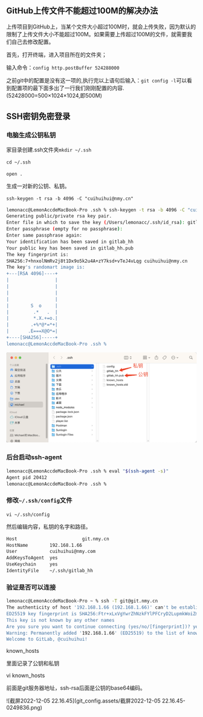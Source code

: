 ## GitHub上传文件不能超过100M的解决办法

上传项目到GitHub上，当某个文件大小超过100M时，就会上传失败，因为默认的限制了上传文件大小不能超过100M。如果需要上传超过100M的文件，就需要我们自己去修改配置。

首先，打开终端，进入项目所在的文件夹；

输入命令：`config http.postBuffer 524288000`

之前git中的配置是没有这一项的,执行完以上语句后输入：`git config -l`可以看到配置项的最下面多出了一行我们刚刚配置的内容. (52428000=500×1024×1024,即500M)

## SSH密钥免密登录

### 电脑生成公钥私钥

家目录创建.ssh文件夹`mkdir ~/.ssh`

`cd ~/.ssh`

`open .`

⽣成⼀对新的公钥、私钥。

`ssh-keygen -t rsa -b 4096 -C "cuihuihui@nmy.cn"`

```bash
lemonacc@LemonAccdeMacBook-Pro .ssh % ssh-keygen -t rsa -b 4096 -C "cuihuihui@nmy.cn"
Generating public/private rsa key pair.
Enter file in which to save the key (/Users/lemonacc/.ssh/id_rsa): gitlab_hh
Enter passphrase (empty for no passphrase): 
Enter same passphrase again: 
Your identification has been saved in gitlab_hh
Your public key has been saved in gitlab_hh.pub
The key fingerprint is:
SHA256:7+hnxolNmRv2j8t1Dx9o5k2u4A+zY7ksd+vTeJ4vLqg cuihuihui@nmy.cn
The key's randomart image is:
+---[RSA 4096]----+
|                 |
|                 |
|                 |
|                 |
|        S  o     |
|         .*   .  |
|         *.X.+=o.|
|        .+%*@*=*+|
|       .E===X@O*=|
+----[SHA256]-----+
lemonacc@LemonAccdeMacBook-Pro .ssh %
```

![image-20221226094158461](git_config.assets/image-20221226094158461.png)

### 后台启动ssh-agent

```bash
lemonacc@LemonAccdeMacBook-Pro .ssh % eval "$(ssh-agent -s)"
Agent pid 20412
lemonacc@LemonAccdeMacBook-Pro .ssh %
```

### 修改`~/.ssh/config`文件

`vi ~/.ssh/config`

然后编辑内容，私钥的名字和路径。

```bash
Host 						git.nmy.cn
HostName        192.168.1.66
User            cuihuihui@nmy.com
AddKeysToAgent  yes
UseKeychain     yes
IdentityFile    ~/.ssh/gitlab_hh
```

### 验证是否可以连接

```bash
lemonacc@LemonAccdeMacBook-Pro ~ % ssh -T git@git.nmy.cn                       
The authenticity of host '192.168.1.66 (192.168.1.66)' can't be established.
ED25519 key fingerprint is SHA256:Ftr+xLxVgYwrZhNzkFYlPFCryD2LupmkWoiZmQtdtGI.
This key is not known by any other names
Are you sure you want to continue connecting (yes/no/[fingerprint])? yes
Warning: Permanently added '192.168.1.66' (ED25519) to the list of known hosts.
Welcome to GitLab, @cuihuihui!
```

known_hosts

里面记录了公钥和私钥

vi known_hosts

前面是git服务器地址，ssh-rsa后面是公钥的base64编码。

![截屏2022-12-05 22.16.45](git_config.assets/截屏2022-12-05 22.16.45-0249836.png)
